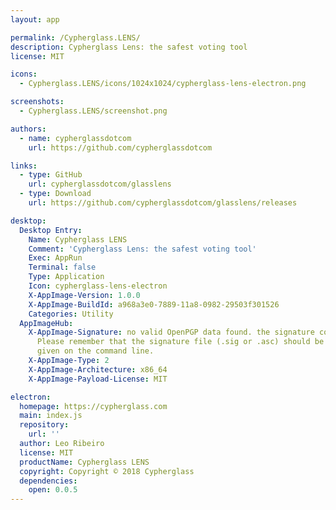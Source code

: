 ```yaml
---
layout: app

permalink: /Cypherglass.LENS/
description: Cypherglass Lens: the safest voting tool
license: MIT

icons:
  - Cypherglass.LENS/icons/1024x1024/cypherglass-lens-electron.png

screenshots:
  - Cypherglass.LENS/screenshot.png

authors:
  - name: cypherglassdotcom
    url: https://github.com/cypherglassdotcom

links:
  - type: GitHub
    url: cypherglassdotcom/glasslens
  - type: Download
    url: https://github.com/cypherglassdotcom/glasslens/releases

desktop:
  Desktop Entry:
    Name: Cypherglass LENS
    Comment: 'Cypherglass Lens: the safest voting tool'
    Exec: AppRun
    Terminal: false
    Type: Application
    Icon: cypherglass-lens-electron
    X-AppImage-Version: 1.0.0
    X-AppImage-BuildId: a968a3e0-7889-11a8-0982-29503f301526
    Categories: Utility
  AppImageHub:
    X-AppImage-Signature: no valid OpenPGP data found. the signature could not be verified.
      Please remember that the signature file (.sig or .asc) should be the first file
      given on the command line.
    X-AppImage-Type: 2
    X-AppImage-Architecture: x86_64
    X-AppImage-Payload-License: MIT

electron:
  homepage: https://cypherglass.com
  main: index.js
  repository:
    url: ''
  author: Leo Ribeiro
  license: MIT
  productName: Cypherglass LENS
  copyright: Copyright © 2018 Cypherglass
  dependencies:
    open: 0.0.5
---
```

